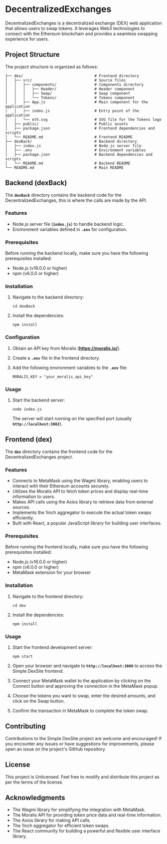 # **DecentralizedExchanges**

DecentralizedExchanges is a decentralized exchange (DEX) web application that allows users to swap tokens. It leverages Web3 technologies to connect with the Ethereum blockchain and provides a seamless swapping experience for users.

## **Project Structure**

The project structure is organized as follows:

```
├── dex/                                # Frontend directory
│   ├── src/                            # Source files
│   │   ├── components/                 # Components directory
│   │   │   ├── Header/                 # Header component
│   │   │   ├── Swap/                   # Swap component
│   │   │   └── Tokens/                 # Tokens component
│   │   ├── App.js                      # Main component for the application
│   │   ├── index.js                    # Entry point of the application
│   │   └── eth.svg                     # SVG file for the Tokens logo
│   ├── public/                         # Public assets
│   ├── package.json                    # Frontend dependencies and scripts
│   └── README.md                       # Frontend README
├── dexBack/                            # Backend directory
│   ├── index.js                        # Node.js server file
│   ├── .env                            # Environment variables
│   ├── package.json                    # Backend dependencies and scripts
│   └── README.md                       # Backend README
└── README.md                           # Main README

```

## **Backend (dexBack)**

The **`dexBack`** directory contains the backend code for the DecentralizedExchanges, this is where the calls are made by the API.

### **Features**

- Node.js server file (**`index.js`**) to handle backend logic.
- Environment variables defined in **`.env`** for configuration.

### **Prerequisites**

Before running the backend locally, make sure you have the following prerequisites installed:

- Node.js (v16.0.0 or higher)
- npm (v6.0.0 or higher)

### **Installation**

1. Navigate to the backend directory:
    
    ```
    cd dexBack
    
    ```
    
2. Install the dependencies:
    
    ```
    npm install
    
    ```
    


### **Configuration**

1. Obtain an API key from Moralis (**https://moralis.io/**).
2. Create a **`.env`** file in the frontend directory.
3. Add the following environment variables to the **`.env`** file:
    
    ```
    MORALIS_KEY = "your_moralis_api_key"
    
    ```

### **Usage**

1. Start the backend server:
    
    ```
    node index.js
    
    ```
    
    The server will start running on the specified port (usually **`http://localhost:3002`**).
    

## **Frontend (dex)**

The **`dex`** directory contains the frontend code for the DecentralizedExchanges project.

### **Features**

- Connects to MetaMask using the Wagmi library, enabling users to interact with their Ethereum accounts securely.
- Utilizes the Moralis API to fetch token prices and display real-time information to users.
- Makes API calls using the Axios library to retrieve data from external sources.
- Implements the 1inch aggregator to execute the actual token swaps efficiently.
- Built with React, a popular JavaScript library for building user interfaces.

### **Prerequisites**

Before running the frontend locally, make sure you have the following prerequisites installed:

- Node.js (v16.0.0 or higher)
- npm (v6.0.0 or higher)
- MetaMask extension for your browser

### **Installation**

1. Navigate to the frontend directory:
    
    ```
    cd dex
    
    ```
    
2. Install the dependencies:
    
    ```
    npm install
    
    ```
    

### **Usage**

1. Start the frontend development server:
    
    ```
    npm start
    
    ```
    
2. Open your browser and navigate to **`http://localhost:3000`** to access the Simple DexSite frontend.
3. Connect your MetaMask wallet to the application by clicking on the Connect button and approving the connection in the MetaMask popup.
4. Choose the tokens you want to swap, enter the desired amounts, and click on the Swap button.
5. Confirm the transaction in MetaMask to complete the token swap.



## **Contributing**

Contributions to the Simple DexSite project are welcome and encouraged! If you encounter any issues or have suggestions for improvements, please open an issue on the project's GitHub repository.

## **License**

This project is Unlicensed. Feel free to modify and distribute this project as per the terms of the license.

## **Acknowledgments**

- The Wagmi library for simplifying the integration with MetaMask.
- The Moralis API for providing token price data and real-time information.
- The Axios library for making API calls.
- The 1inch aggregator for efficient token swaps.
- The React community for building a powerful and flexible user interface library.